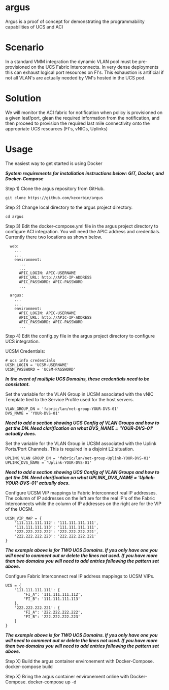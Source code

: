 # argus

Argus is a proof of concept for demonstrating the programmability capabilities of UCS and ACI


# Scenario

In a standard VMM integration the dynamic VLAN pool must be pre-provisioned on the UCS Fabric
Interconnects. In very dense deployments this can exhaust logical port resources on FI's.  This exhaustion
is artificial if not all VLAN's are actually needed by VM's hosted in the UCS pod.


# Solution

We will monitor the ACI fabric for notification when policy is provisioned on a given leaf/port, glean
the required information from the notification, and then proceed to provision the required last
mile connectivity onto the appropriate UCS resources (FI's, vNICs, Uplinks)


# Usage

The easiest way to get started is using Docker

***System requirements for installation instructions below: GIT, Docker, and Docker-Compose***


Step 1) Clone the argus repository from GitHub.

```
git clone https://github.com/kecorbin/argus
```

Step 2) Change local directory to the argus project directory.

```
cd argus
```

Step 3) Edit the docker-compose.yml file in the argus project directory to configure ACI integration. You will need the APIC address and credentials. Currently there two locations as shown below.

```
  web:
    ...
    ...
    environment:
      ...
      ...
      APIC_LOGIN: APIC-USERNAME
      APIC_URL: http://APIC-IP-ADDRESS
      APIC_PASSWORD: APIC-PASSWORD
      ...
```

```
  argus:
    ...
    ...
    environment:
      APIC_LOGIN: APIC-USERNAME
      APIC_URL: http://APIC-IP-ADDRESS
      APIC_PASSWORD: APIC-PASSWORD
      ...
```

Step 4) Edit the config.py file in the argus project directory to configure UCS integration. 

UCSM Credentials:
```
# ucs info credentials
UCSM_LOGIN = 'UCSM-USERNAME'
UCSM_PASSWORD = 'UCSM-PASSWORD'
```
***In the event of multiple UCS Domains, these credentials need to be consistant.***

Set the variable for the VLAN Group in UCSM associated with the vNIC Template tied to the Service Profile used for the host servers.
```
VLAN_GROUP_DN = 'fabric/lan/net-group-YOUR-DVS-01'
DVS_NAME = 'YOUR-DVS-01'
```
***Need to add a section showing UCS Config of VLAN Groups and how to get the DN. Need clarification on what DVS_NAME = 'YOUR-DVS-01' actually does.***

Set the variable for the VLAN Group in UCSM associated with the Uplink Ports/Port Channels. This is required in a disjoint L2 situation.
```
UPLINK_VLAN_GROUP_DN = 'fabric/lan/net-group-Uplink-YOUR-DVS-01'
UPLINK_DVS_NAME = 'Uplink-YOUR-DVS-01'
```
***Need to add a section showing UCS Config of VLAN Groups and how to get the DN. Need clarification on what UPLINK_DVS_NAME = 'Uplink-YOUR-DVS-01' actually does.***

Configure UCSM VIP mappings to Fabric Interconnect real IP addresses. The column of IP addresses on the left are for the real IP's of the Fabric Interconnects while the column of IP addresses on the right are for the VIP of the UCSM.
```
UCSM_VIP_MAP = {
    '111.111.111.112': '111.111.111.111',
    '111.111.111.113': '111.111.111.111',
    '222.222.222.222': '222.222.222.221',
    '222.222.222.223': '222.222.222.221'
}
```
***The example above is for TWO UCS Domains. If you only have one you will need to comment out or delete the lines not used. If you have more than two domains you will need to add entries following the pattern set above.***

Configure Fabric Interconnect real IP address mappings to UCSM VIPs.
```
UCS = {
    '111.111.111.111': {
        "FI_A": '111.111.111.112',
        "FI_B": '111.111.111.113'
    },
    '222.222.222.221': {
        "FI_A": '222.222.222.222',
        "FI_B": '222.222.222.223'
    }
}
```
***The example above is for TWO UCS Domains. If you only have one you will need to comment out or delete the lines not used. If you have more than two domains you will need to add entries following the pattern set above.***


Step X) Build the argus container environement with Docker-Compose.
docker-compose build

Step X) Bring the argus container environement online with Docker-Compose.
docker-compose up -d



